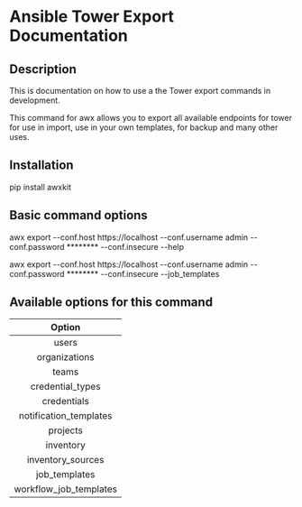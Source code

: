 # Ansible Tower Export Documentation

## Description
This is documentation on how to use a the Tower export commands in development.

This command for awx allows you to export all available endpoints for tower for use in import, use in your own templates, for backup and many other uses.

## Installation
pip install awxkit

## Basic command options
awx export --conf.host https://localhost --conf.username admin --conf.password ******** --conf.insecure --help

awx export --conf.host https://localhost --conf.username admin --conf.password ******** --conf.insecure --job_templates

## Available options for this command
|Option|
|:---:|
|users|
|organizations|
|teams|
|credential_types|
|credentials|
|notification_templates|
|projects|
|inventory|
|inventory_sources|
|job_templates|
|workflow_job_templates|

